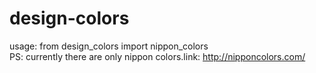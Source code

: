 # design-colors
usage: from design_colors import nippon_colors  
PS: currently there are only nippon colors.link: http://nipponcolors.com/
